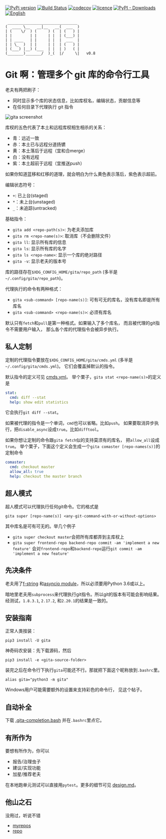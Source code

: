 [![PyPi version](https://img.shields.io/pypi/v/gita.svg?color=blue)](https://pypi.org/project/gita/)
[![Build Status](https://travis-ci.org/nosarthur/gita.svg?branch=master)](https://travis-ci.org/nosarthur/gita)
[![codecov](https://codecov.io/gh/nosarthur/gita/branch/master/graph/badge.svg)](https://codecov.io/gh/nosarthur/gita)
[![licence](https://img.shields.io/pypi/l/gita.svg)](https://github.com/nosarthur/gita/blob/master/LICENSE)
[![PyPI - Downloads](https://img.shields.io/pypi/dm/gita.svg)](https://pypistats.org/packages/gita)
[![English](https://img.shields.io/badge/-English-lightgrey.svg)](https://github.com/nosarthur/gita)

```
 _______________________________
(  ____ \__   __|__   __(  ___  )
| (    \/  ) (     ) (  | (   ) |
| |        | |     | |  | (___) |
| | ____   | |     | |  |  ___  |
| | \_  )  | |     | |  | (   ) |
| (___) |__) (___  | |  | )   ( |
(_______)_______/  )_(  |/     \|   v0.8
```

# Git 啊：管理多个 git 库的命令行工具

老夫有两把刷子：

- 同时显示多个库的状态信息，比如库杈名，编辑状态，贡献信息等
- 在任何目录下代理执行 git 指令

![gita screenshot](https://github.com/nosarthur/gita/raw/master/screenshot.png)

库杈的五色代表了本土和远程库杈相生相杀的关系：

- 青：远近一致
- 赤：本土已与远程分道扬镳
- 黄：本土落后于远程（宜和合merge）
- 白：没有远程
- 紫：本土超前于远程（宜推送push）

如果你知道蓝移和红移的道理，就会明白为什么黄色表示落后，紫色表示超前。

编辑状态符号：

- `+`: 已上台(staged)
- `*`：未上台(unstaged)
- `_`：未追踪(untracked)

基础指令：

- `gita add <repo-path(s)>`: 为老夫添加库
- `gita rm <repo-name(s)>`: 取消库（不会删除文件）
- `gita ll`: 显示所有库的信息
- `gita ls`: 显示所有库的名字
- `gita ls <repo-name>`: 显示一个库的绝对路径
- `gita -v`: 显示老夫的版本号

库的路径存在`$XDG_CONFIG_HOME/gita/repo_path` (多半是`~/.config/gita/repo_path`)。

代理执行的命令有两种格式：

- `gita <sub-command> [repo-name(s)]`: 可有可无的库名，没有库名即是所有库名
- `gita <sub-command> <repo-name(s)>`: 必须有库名

默认只有`fetch`和`pull`是第一种格式。如果输入了多个库名，
而且被代理的git指令不需要用户输入，
那么各个库的代理指令会被异步执行。

## 私人定制

定制的代理指令要放在`$XDG_CONFIG_HOME/gita/cmds.yml` (多半是`~/.config/gita/cmds.yml`)。
它们会覆盖掉默认的指令。

默认指令的定义可见
[cmds.yml](https://github.com/nosarthur/gita/blob/master/gita/cmds.yml)。
举个栗子，`gita stat <repo-name(s)>`的定义是

```yaml
stat:
  cmd: diff --stat
  help: show edit statistics
```

它会执行`git diff --stat`。

如果被代理的指令是一个单词，`cmd`也可以省略。比如`push`。
如果要取消异步执行，把`disable_async`设成`true`。比如`difftool`。

如果你想让定制的命令跟`gita fetch`似的支持莫须有的库名，
把`allow_all`设成`true`。
举个栗子，下面这个定义会生成一个`gita comaster [repo-names(s)]`的定制命令

```yaml
comaster:
  cmd: checkout master
  allow_all: true
  help: checkout the master branch
```

## 超人模式

超人模式可以代理执行任何git命令。它的格式是

```
gita super [repo-name(s)] <any-git-command-with-or-without-options>
```

其中库名是可有可无的。举几个例子

- `gita super checkout master`会把所有库都弄到主库杈上
- `gita super frontend-repo backend-repo commit -am 'implement a new feature'`
  会对`frontend-repo`和`backend-repo`运行`git commit -am 'implement a new feature'`

## 先决条件

老夫用了[f-string](https://www.python.org/dev/peps/pep-0498/)
和[asyncio module](https://docs.python.org/3.6/library/asyncio.html)，所以必须要用Python 3.6或以上。

暗地里老夫用`subprocess`来代理执行git指令。所以git的版本有可能会影响结果。
经测试，`1.8.3.1`, `2.17.2`, 和`2.20.1`的结果是一致的。

## 安装指南

正常人类按装：

```
pip3 install -U gita
```

神奇码农安装：先下载源码，然后

```
pip3 install -e <gita-source-folder>
```

装完之后在命令行下执行`gita`可能还不行。那就把下面这个昵称放到`.bashrc`里。
```
alias gita="python3 -m gita"
```

Windows用户可能需要额外的设置来支持彩色的命令行， 见这个帖子。

## 自动补全

下载
[.gita-completion.bash](https://github.com/nosarthur/gita/blob/master/.gita-completion.bash)
并在`.bashrc`里点它。

## 有所作为

要想有所作为，你可以

- 报告/治理虫子
- 建议/实现功能
- 加星/推荐老夫

在本地跑单元测试可以直接用`pytest`。更多的细节可见
[design.md](https://github.com/nosarthur/gita/blob/master/design.md)。

## 他山之石

没用过，听说不错

- [myrepos](https://myrepos.branchable.com/)
- [repo](https://source.android.com/setup/develop/repo)
